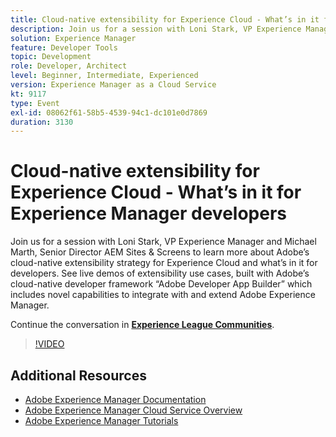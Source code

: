 ```yaml
---
title: Cloud-native extensibility for Experience Cloud - What’s in it for Experience Manager developers
description: Join us for a session with Loni Stark, VP Experience Manager and Michael Marth, Senior Director AEM Sites & Screens to learn more about Adobe’s cloud-native extensibility strategy for Experience Cloud and what’s in it for developers. See live demos of extensibility use cases, built with Adobe’s cloud-native developer framework “Adobe Developer App Builder” which includes novel capabilities to integrate with and extend Adobe Experience Manager.
solution: Experience Manager
feature: Developer Tools
topic: Development
role: Developer, Architect
level: Beginner, Intermediate, Experienced
version: Experience Manager as a Cloud Service
kt: 9117
type: Event
exl-id: 08062f61-58b5-4539-94c1-dc101e0d7869
duration: 3130
---
```

# Cloud-native extensibility for Experience Cloud - What’s in it for Experience Manager developers

Join us for a session with Loni Stark, VP Experience Manager and Michael Marth, Senior Director AEM Sites & Screens to learn more about Adobe’s cloud-native extensibility strategy for Experience Cloud and what’s in it for developers. See live demos of extensibility use cases, built with Adobe’s cloud-native developer framework “Adobe Developer App Builder” which includes novel capabilities to integrate with and extend Adobe Experience Manager.

Continue the conversation in **[Experience League Communities](https://adobe.ly/2XTk7aX)**.

>[!VIDEO](https://video.tv.adobe.com/v/337491/?quality=12&learn=on&hidetitle=true)

## Additional Resources

- [Adobe Experience Manager Documentation](https://experienceleague.adobe.com/docs/experience-manager-cloud-service.html)
- [Adobe Experience Manager Cloud Service Overview](https://experienceleague.adobe.com/docs/experience-manager-cloud-service/overview/home.html)
- [Adobe Experience Manager Tutorials](https://experienceleague.adobe.com/docs/experience-manager-tutorials.html)

